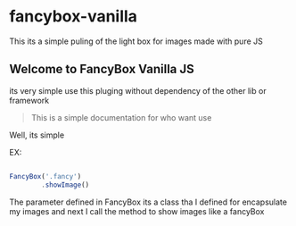 # fancybox-vanilla
This its a simple puling of the light box for images made with pure JS


## Welcome to FancyBox Vanilla JS
its very simple use this pluging without dependency of the other lib or framework

> This is a simple documentation for who want use

Well, its simple

EX:

```javascript

FancyBox('.fancy')
        .showImage()
```        
The parameter defined in FancyBox its a class tha I defined for encapsulate my images and next I call the method
to show images like a fancyBox
